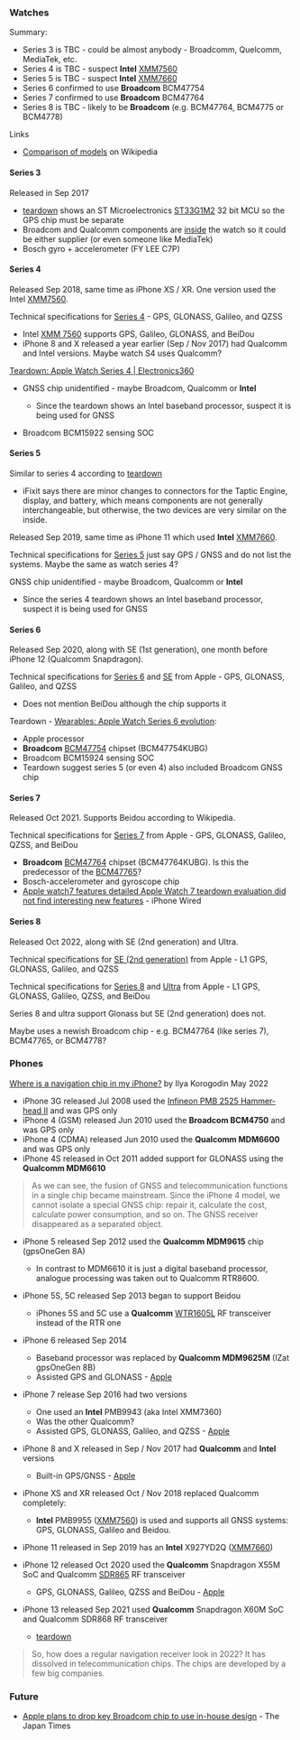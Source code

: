 ### Watches

Summary:

- Series 3 is TBC - could be almost anybody - Broadcomm, Quelcomm, MediaTek, etc.
- Series 4 is TBC - suspect **Intel** [XMM7560](https://www.intel.com/content/www/us/en/products/docs/wireless-products/mobile-communications/xmm-7560-brief.html)
- Series 5 is TBC - suspect **Intel** [XMM7660](https://www.intel.com/content/www/us/en/products/docs/wireless-products/mobile-communications/xmm-7660-brief.html)
- Series 6 confirmed to use **Broadcom** BCM47754
- Series 7 confirmed to use **Broadcom** BCM47764
- Series 8 is TBC - likely to be **Broadcom** (e.g. BCM47764, BCM4775 or BCM4778)

Links

- [Comparison of models](https://en.wikipedia.org/wiki/Apple_Watch#Comparison_of_models) on Wikipedia



#### Series 3

Released in Sep 2017

- [teardown](https://www.ifixit.com/Teardown/Apple+Watch+Series+3+Teardown/97521) shows an ST Microelectronics [ST33G1M2](http://www.st.com/content/ccc/resource/technical/document/data_brief/81/c6/7d/4e/ae/23/4e/72/DM00095982.pdf/files/DM00095982.pdf/jcr:content/translations/en.DM00095982.pdf) 32 bit MCU so the GPS chip must be separate
- Broadcom and Qualcomm components are [inside](https://seekingalpha.com/article/4113383-qualcomm-inside-apple-watch-series-3) the watch so it could be either supplier (or even someone like MediaTek)
- Bosch gyro + accelerometer (FY LEE C7P)



#### Series 4

Released Sep 2018, same time as iPhone XS / XR. One version used the Intel [XMM7560](https://www.intel.com/content/www/us/en/products/docs/wireless-products/mobile-communications/xmm-7560-brief.html).

Technical specifications for [Series 4](https://support.apple.com/kb/SP778) - GPS, GLONASS, Galileo, and QZSS

- Intel [XMM 7560](https://www.intel.com/content/www/us/en/products/docs/wireless-products/mobile-communications/xmm-7560-brief.html) supports GPS, Galileo, GLONASS, and BeiDou
- iPhone 8 and X released a year earlier (Sep / Nov 2017) had Qualcomm and Intel versions. Maybe watch S4 uses Qualcomm?

[Teardown: Apple Watch Series 4 | Electronics360](https://electronics360.globalspec.com/article/13473/teardown-apple-watch-series-4)

- GNSS chip unidentified - maybe Broadcom, Qualcomm or **Intel**
  - Since the teardown shows an Intel baseband processor, suspect it is being used for GNSS

- Broadcom BCM15922 sensing SOC



#### Series 5

Similar to series 4 according to [teardown](https://www.ifixit.com/News/33117/apple-watch-series-5-teardown)

- iFixit says there are minor changes to connectors for the Taptic Engine, display, and battery, which means components are not generally interchangeable, but otherwise, the two devices are very similar on the inside.

Released Sep 2019, same time as iPhone 11 which used **Intel** [XMM7660](https://www.intel.com/content/www/us/en/products/docs/wireless-products/mobile-communications/xmm-7660-brief.html).

Technical specifications for [Series 5](https://support.apple.com/kb/SP808) just say GPS / GNSS and do not list the systems. Maybe the same as watch series 4?

GNSS chip unidentified - maybe Broadcom, Qualcomm or **Intel**

- Since the series 4 teardown shows an Intel baseband processor, suspect it is being used for GNSS



#### Series 6

Released Sep 2020, along with SE (1st generation), one month before iPhone 12 (Qualcomm Snapdragon).

Technical specifications for [Series 6](https://support.apple.com/kb/SP826) and [SE](https://support.apple.com/kb/SP827) from Apple - GPS, GLONASS, Galileo, and QZSS

- Does not mention BeiDou although the chip supports it

Teardown - [Wearables: Apple Watch Series 6 evolution](https://www.reverse-costing.com/teardown-notes/apple-watch-series-6-evolution/):

- Apple processor
- **Broadcom** [BCM47754](chipsets/README.md) chipset (BCM47754KUBG)
- Broadcom BCM15924 sensing SOC
- Teardown suggest series 5 (or even 4) also included Broadcom GNSS chip



#### Series 7

Released Oct 2021. Supports Beidou according to Wikipedia.

Technical specifications for [Series 7](https://support.apple.com/kb/SP860) from Apple - GPS, GLONASS, Galileo, QZSS, and BeiDou

- **Broadcom** [BCM47764](http://www.szmjd.com/proclass-read-id-1193992.html) chipset (BCM47764KUBG). Is this the predecessor of the [BCM47765](https://www.broadcom.com/products/wireless/gnss-gps-socs/bcm47765)?
- Bosch-accelerometer and gyroscope chip
- [Apple watch7 features detailed Apple Watch 7 teardown evaluation did not find interesting new features](https://iphonewired.com/news/268068/) - iPhone Wired



#### Series 8

Released Oct 2022, along with SE (2nd generation) and Ultra.

Technical specifications for [SE (2nd generation)](https://support.apple.com/kb/SP877) from Apple - L1 GPS, GLONASS, Galileo, and QZSS

Technical specifications for [Series 8](https://support.apple.com/kb/SP878) and [Ultra](https://support.apple.com/kb/SP879) from Apple - L1 GPS, GLONASS, Galileo, QZSS, and BeiDou

Series 8 and ultra support Glonass but SE (2nd generation) does not.

Maybe uses a newish Broadcom chip - e.g. BCM47764 (like series 7), BCM47765, or BCM4778?



### Phones

[Where is a navigation chip in my iPhone?](https://medium.com/@ilyakorogodin/where-is-a-navigation-chip-in-my-iphone-92ab55a61863) by Ilya Korogodin May 2022

- iPhone 3G released Jul 2008 used the [Infineon PMB 2525 Hammer-head II](http://datasheet.elcodis.com/pdf2/118/83/1188394/pmb2525.pdf) and was GPS only
- iPhone 4 (GSM) released Jun 2010 used the **Broadcom BCM4750** and was GPS only
- iPhone 4 (CDMA) released Jun 2010 used the **Qualcomm MDM6600** and was GPS only
- iPhone 4S released in Oct 2011 added support for GLONASS using the **Qualcomm MDM6610**

> As we can see, the fusion of GNSS and telecommunication functions in a single chip became mainstream. Since the iPhone 4 model, we cannot isolate a special GNSS chip: repair it, calculate the cost, calculate power consumption, and so on. The GNSS receiver disappeared as a separated object.

- iPhone 5 released Sep 2012 used the **Qualcomm MDM9615** chip (gpsOneGen 8A)
  - In contrast to MDM6610 it is just a digital baseband processor, analogue processing was taken out to Qualcomm RTR8600.
- iPhone 5S, 5C released Sep 2013 began to support Beidou
  - iPhones 5S and 5C use a **Qualcomm** [WTR1605L](https://investor.qualcomm.com/news-events/press-releases/detail/63/qualcomm-introduces-28nm-mass-market-ltedc-hspa-chipsets) RF transceiver instead of the RTR one
- iPhone 6 released Sep 2014
  - Baseband processor was replaced by **Qualcomm MDM9625M** (IZat gpsOneGen 8B)
  - Assisted GPS and GLONASS - [Apple](https://support.apple.com/kb/SP705?locale=en_GB)
- iPhone 7 release Sep 2016 had two versions
  - One used an **Intel** PMB9943 (aka Intel XMM7360)
  - Was the other Qualcomm?
  - Assisted GPS, GLONASS, Galileo, and QZSS - [Apple](https://support.apple.com/kb/SP743?locale=en_GB)
  
- iPhone 8 and X released in Sep / Nov 2017 had **Qualcomm** and **Intel** versions
  - Built-in GPS/GNSS - [Apple](https://support.apple.com/kb/SP767?locale=en_GB)

- iPhone XS and XR released Oct / Nov 2018 replaced Qualcomm completely:
  - **Intel** PMB9955 ([XMM7560](https://www.intel.com/content/www/us/en/products/docs/wireless-products/mobile-communications/xmm-7560-brief.html)) is used and supports all GNSS systems: GPS, GLONASS, Galileo and Beidou.
- iPhone 11 released in Sep 2019 has an **Intel** X927YD2Q ([XMM7660](https://www.intel.com/content/www/us/en/products/docs/wireless-products/mobile-communications/xmm-7660-brief.html))
- iPhone 12 released Oct 2020 used the **Qualcomm** Snapdragon X55M SoC and Qualcomm [SDR865](https://insidegnss.com/qualcomms-new-chip-more-power-more-features-same-ol-gnss/) RF transceiver
  - GPS, GLONASS, Galileo, QZSS and BeiDou - [Apple](https://www.apple.com/uk/iphone-12/specs/)

- iPhone 13 released Sep 2021 used **Qualcomm** Snapdragon X60M SoC and Qualcomm SDR868 RF transceiver
  - [teardown](https://uk.pcmag.com/mobile-phones/135925/teardown-confirms-qualcomm-modems-in-the-iphone-13-pro)


> So, how does a regular navigation receiver look in 2022? It has dissolved in telecommunication chips. The chips are developed by a few big companies.



### Future

- [Apple plans to drop key Broadcom chip to use in-house design](https://www.japantimes.co.jp/news/2023/01/10/business/apple-in-house-chip-plans/) -  The Japan Times

